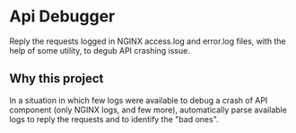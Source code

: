 # Api Debugger

Reply the requests logged in NGINX access.log and error.log files, with the help of some utility, to degub API crashing issue.

## Why this project

In a situation in which few logs were available to debug a crash of API component (only NGINX logs, and few more), automatically parse available logs to reply the requests and to identify the "bad ones".
